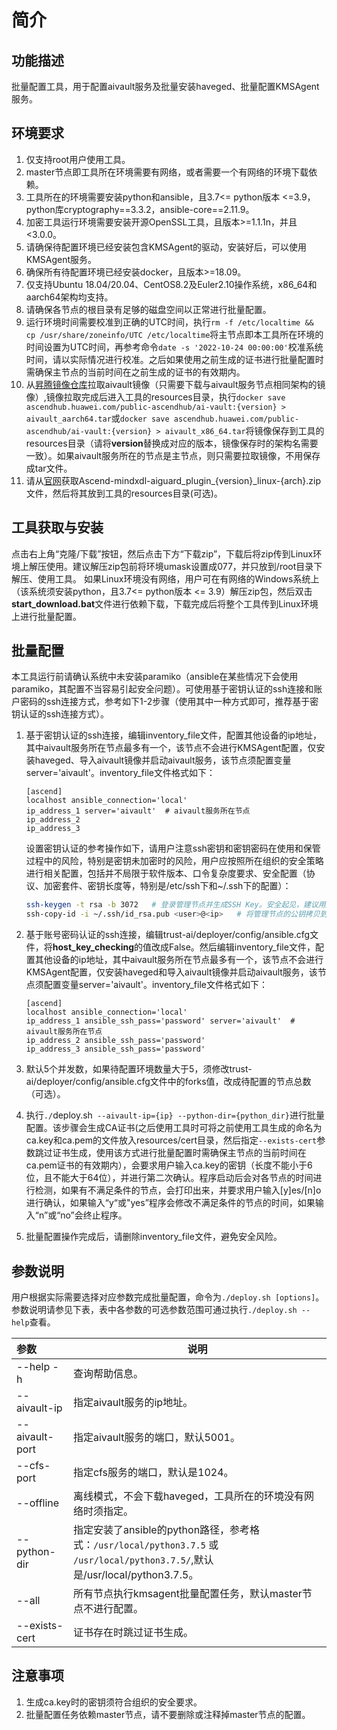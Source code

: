 # 简介
## 功能描述
批量配置工具，用于配置aivault服务及批量安装haveged、批量配置KMSAgent服务。
## 环境要求
1. 仅支持root用户使用工具。
2. master节点即工具所在环境需要有网络，或者需要一个有网络的环境下载依赖。
3. 工具所在的环境需要安装python和ansible，且3.7<= python版本 <=3.9，python库cryptography==3.3.2，ansible-core==2.11.9。
4. 加密工具运行环境需要安装开源OpenSSL工具，且版本>=1.1.1n，并且<3.0.0。
5. 请确保待配置环境已经安装包含KMSAgent的驱动，安装好后，可以使用KMSAgent服务。
6. 确保所有待配置环境已经安装docker，且版本>=18.09。
7. 仅支持Ubuntu 18.04/20.04、CentOS8.2及Euler2.10操作系统，x86_64和aarch64架构均支持。
8. 请确保各节点的根目录有足够的磁盘空间以正常进行批量配置。
9. 运行环境时间需要校准到正确的UTC时间，执行`rm -f /etc/localtime && cp /usr/share/zoneinfo/UTC /etc/localtime`将主节点即本工具所在环境的时间设置为UTC时间，再参考命令`date -s '2022-10-24 00:00:00'`校准系统时间，请以实际情况进行校准。之后如果使用之前生成的证书进行批量配置时需确保主节点的当前时间在之前生成的证书的有效期内。
10. 从[昇腾镜像仓库](https://ascendhub.huawei.com/#/detail/ai-vault)拉取aivault镜像（只需要下载与aivault服务节点相同架构的镜像）,镜像拉取完成后进入工具的resources目录，执行`docker save ascendhub.huawei.com/public-ascendhub/ai-vault:{version} > aivault_aarch64.tar`或`docker save ascendhub.huawei.com/public-ascendhub/ai-vault:{version} > aivault_x86_64.tar`将镜像保存到工具的resources目录（请将**version**替换成对应的版本，镜像保存时的架构名需要一致）。如果aivault服务所在的节点是主节点，则只需要拉取镜像，不用保存成tar文件。
11. 请从[官网](https://gitee.com/ascend/trust-ai/releases)获取Ascend-mindxdl-aiguard_plugin_{version}_linux-{arch}.zip文件，然后将其放到工具的resources目录(可选)。

## 工具获取与安装
点击右上角“克隆/下载”按钮，然后点击下方“下载zip”，下载后将zip传到Linux环境上解压使用。建议解压zip包前将环境umask设置成077，并只放到/root目录下解压、使用工具。
如果Linux环境没有网络，用户可在有网络的Windows系统上（该系统须安装python，且3.7<= python版本 <= 3.9）解压zip包，然后双击**start_download.bat**文件进行依赖下载，下载完成后将整个工具传到Linux环境上进行批量配置。
## 批量配置
本工具运行前请确认系统中未安装paramiko（ansible在某些情况下会使用paramiko，其配置不当容易引起安全问题）。可使用基于密钥认证的ssh连接和账户密码的ssh连接方式，参考如下1-2步骤（使用其中一种方式即可，推荐基于密钥认证的ssh连接方式）。
1. 基于密钥认证的ssh连接，编辑inventory_file文件，配置其他设备的ip地址，其中aivault服务所在节点最多有一个，该节点不会进行KMSAgent配置，仅安装haveged、导入aivault镜像并启动aivault服务，该节点须配置变量server='aivault'。inventory_file文件格式如下：

   ```
   [ascend]
   localhost ansible_connection='local'
   ip_address_1 server='aivault'  # aivault服务所在节点
   ip_address_2
   ip_address_3
   ```

   设置密钥认证的参考操作如下，请用户注意ssh密钥和密钥密码在使用和保管过程中的风险，特别是密钥未加密时的风险，用户应按照所在组织的安全策略进行相关配置，包括并不局限于软件版本、口令复杂度要求、安全配置（协议、加密套件、密钥长度等，特别是/etc/ssh下和~/.ssh下的配置）：
   ```bash
   ssh-keygen -t rsa -b 3072   # 登录管理节点并生成SSH Key。安全起见，建议用户到"Enter passphrase"步骤时输入密钥密码，且符合密码复杂度要求。建议执行这条命令前先将umask设置为0077，执行完后再恢复原来umask值。
   ssh-copy-id -i ~/.ssh/id_rsa.pub <user>@<ip>   # 将管理节点的公钥拷贝到所有节点的机器上，<user>@<ip>替换成要拷贝到的对应节点的账户和ip。
   ```

2. 基于账号密码认证的ssh连接，编辑trust-ai/deployer/config/ansible.cfg文件，将**host_key_checking**的值改成False。然后编辑inventory_file文件，配置其他设备的ip地址，其中aivault服务所在节点最多有一个，该节点不会进行KMSAgent配置，仅安装haveged和导入aivault镜像并启动aivault服务，该节点须配置变量server='aivault'。inventory_file文件格式如下：

   ```
   [ascend]
   localhost ansible_connection='local'
   ip_address_1 ansible_ssh_pass='password' server='aivault'  # aivault服务所在节点
   ip_address_2 ansible_ssh_pass='password'
   ip_address_3 ansible_ssh_pass='password'
   ```

3. 默认5个并发数，如果待配置环境数量大于5，须修改trust-ai/deployer/config/ansible.cfg文件中的forks值，改成待配置的节点总数（可选）。
4. 执行`./`deploy.sh` --aivault-ip={ip} --python-dir={python_dir}`进行批量配置。该步骤会生成CA证书(之后使用工具时可将之前使用工具生成的命名为ca.key和ca.pem的文件放入resources/cert目录，然后指定`--exists-cert`参数跳过证书生成，使用该方式进行批量配置时需确保主节点的当前时间在ca.pem证书的有效期内），会要求用户输入ca.key的密钥（长度不能小于6位，且不能大于64位），并进行第二次确认。程序启动后会对各节点的时间进行检测，如果有不满足条件的节点，会打印出来，并要求用户输入[y]es/[n]o进行确认，如果输入“y“或"yes”程序会修改不满足条件的节点的时间，如果输入“n”或“no”会终止程序。
5. 批量配置操作完成后，请删除inventory_file文件，避免安全风险。

## 参数说明

用户根据实际需要选择对应参数完成批量配置，命令为`./deploy.sh [options]`。
参数说明请参见下表，表中各参数的可选参数范围可通过执行`./deploy.sh --help`查看。

| 参数           | 说明                                                                                                                          |
| :------------- | ----------------------------------------------------------------------------------------------------------------------------- |
| --help  -h     | 查询帮助信息。                                                                                                                |
| --aivault-ip   | 指定aivault服务的ip地址。                                                                                                     |
| --aivault-port | 指定aivault服务的端口，默认5001。                                                                                             |
| --cfs-port     | 指定cfs服务的端口，默认是1024。                                                                                               |
| --offline      | 离线模式，不会下载haveged，工具所在的环境没有网络时须指定。                                                              |
| --python-dir   | 指定安装了ansible的python路径，参考格式：`/usr/local/python3.7.5` 或 `/usr/local/python3.7.5/`,默认是/usr/local/python3.7.5。 |
| --all          | 所有节点执行kmsagent批量配置任务，默认master节点不进行配置。                                                                   |
| --exists-cert | 证书存在时跳过证书生成。                                                                                                      |

## 注意事项
1. 生成ca.key时的密钥须符合组织的安全要求。
2. 批量配置任务依赖master节点，请不要删除或注释掉master节点的配置。
